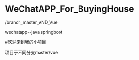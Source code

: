 # WeChatAPP_For_BuyingHouse

/branch_master_AND_Vue

wechatapp--java springboot


  #欢迎来到我的小项目
  
  
  项目于不同分支master/vue

